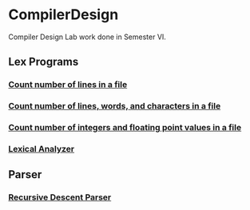 # CompilerDesign
Compiler Design Lab work done in Semester VI.

## Lex Programs

### [Count number of lines in a file](https://github.com/MBadriNarayanan/CompilerDesign/tree/main/LexPrograms/Lines)

### [Count number of lines, words, and characters in a file](https://github.com/MBadriNarayanan/CompilerDesign/tree/main/LexPrograms/Count)

### [Count number of integers and floating point values in a file](https://github.com/MBadriNarayanan/CompilerDesign/tree/main/LexPrograms/Numbers)

### [Lexical Analyzer](https://github.com/MBadriNarayanan/CompilerDesign/tree/main/LexPrograms/Analyzer)

## Parser

### [Recursive Descent Parser](https://github.com/MBadriNarayanan/CompilerDesign/tree/main/Parser)
